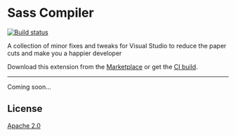 # Sass Compiler

[![Build status](https://ci.appveyor.com/api/projects/status/bk0fvffwqukct2ay?svg=true)](https://ci.appveyor.com/project/madskristensen/pomodorotimer)

A collection of minor fixes and tweaks for Visual Studio to reduce the paper cuts and make you a happier developer

Download this extension from the [Marketplace](https://marketplace.visualstudio.com/items?itemName=MadsKristensen.Tweaks)
or get the [CI build](https://www.vsixgallery.com/extension/0c8bd9fa-77d5-4563-ab57-9e01608c3d04).

----------------------------------------------

Coming soon...

## License
[Apache 2.0](LICENSE)
